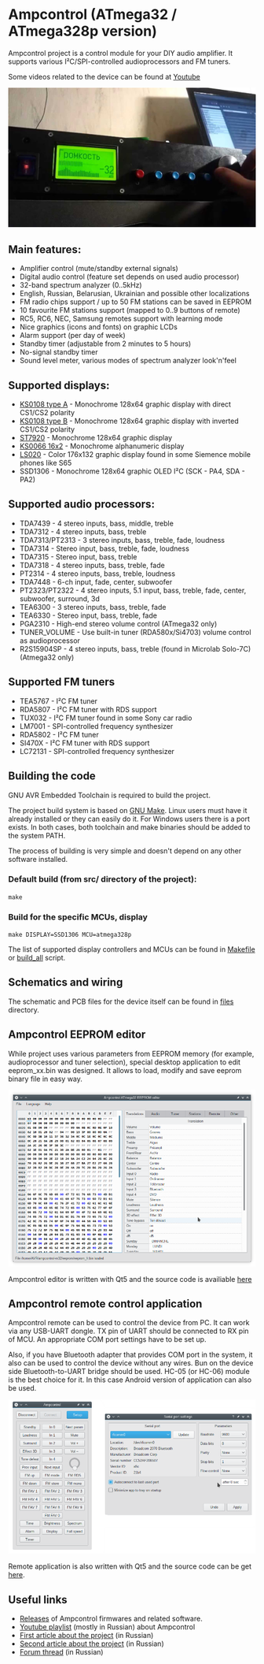 # Ampcontrol (ATmega32 / ATmega328p version)

Ampcontrol project is a control module for your DIY audio amplifier.
It supports various I²C/SPI-controlled audioprocessors and FM tuners.

Some videos related to the device can be found at
[Youtube](https://www.youtube.com/watch?v=i6dqi8C9fBk&list=PLfv57leyFFd3KTFyBgsR7_01ZDTgWIuI9&index=10)

![Ampcontrol remote](doc/ampcontrol.jpg)

## Main features:

- Amplifier control (mute/standby external signals)
- Digital audio control (feature set depends on used audio processor)
- 32-band spectrum analyzer (0..5kHz)
- English, Russian, Belarusian, Ukrainian and possible other localizations
- FM radio chips support / up to 50 FM stations can be saved in EEPROM
- 10 favourite FM stations support (mapped to 0..9 buttons of remote)
- RC5, RC6, NEC, Samsung remotes support with learning mode
- Nice graphics (icons and fonts) on graphic LCDs
- Alarm support (per day of week)
- Standby timer (adjustable from 2 minutes to 5 hours)
- No-signal standby timer
- Sound level meter, various modes of spectrum analyzer look'n'feel

## Supported displays:

- [KS0108 type A](files/sch/ks0108a.png) - Monochrome 128x64 graphic display with direct CS1/CS2 polarity
- [KS0108 type B](files/sch/ks0108b.png) - Monochrome 128x64 graphic display with inverted CS1/CS2 polarity
- [ST7920](files/sch/st7920.png) - Monochrome 128x64 graphic display
- [KS0066 16x2](files/sch/ks0066.png) - Monochrome alphanumeric display
- [LS020](files/sch/ls020.png) - Color 176x132 graphic display found in some Siemence mobile phones like S65
- SSD1306 - Monochrome 128x64 graphic OLED I²C (SCK - PA4, SDA - PA2)

## Supported audio processors:

- TDA7439 - 4 stereo inputs, bass, middle, treble
- TDA7312 - 4 stereo inputs, bass, treble
- TDA7313/PT2313 - 3 stereo inputs, bass, treble, fade, loudness
- TDA7314 - Stereo input, bass, treble, fade, loudness
- TDA7315 - Stereo input, bass, treble
- TDA7318 - 4 stereo inputs, bass, treble, fade
- PT2314 - 4 stereo inputs, bass, treble, loudness
- TDA7448 - 6-ch input, fade, center, subwoofer
- PT2323/PT2322 - 4 stereo inputs, 5.1 input, bass, treble, fade, center, subwoofer, surround, 3d
- TEA6300 - 3 stereo inputs, bass, treble, fade
- TEA6330 - Stereo input, bass, treble, fade
- PGA2310 - High-end stereo volume control (ATmega32 only)
- TUNER_VOLUME - Use built-in tuner (RDA580x/Si4703) volume control as audioprocessor
- R2S15904SP - 4 stereo inputs, bass, treble (found in Microlab Solo-7C) (Atmega32 only)

## Supported FM tuners

- TEA5767 - I²C FM tuner
- RDA5807 - I²C FM tuner with RDS support
- TUX032  - I²C FM tuner found in some Sony car radio
- LM7001  - SPI-controlled frequency synthesizer
- RDA5802 - I²C FM tuner
- SI470X  - I²C FM tuner with RDS support
- LC72131 - SPI-controlled frequency synthesizer

## Building the code

GNU AVR Embedded Toolchain is required to build the project.

The project build system is based on [GNU Make](https://www.gnu.org/software/make/).
Linux users must have it already installed or they can easily do it.
For Windows users there is a port exists.
In both cases, both toolchain and make binaries should be added to the system PATH.

The process of building is very simple and doesn't depend on any other software installed.

### Default build (from src/ directory of the project):

`make`

### Build for the specific MCUs, display

`make DISPLAY=SSD1306 MCU=atmega328p`

The list of supported display controllers and MCUs can be found in [Makefile](src/Makefile) or [build_all](build_all.sh) script.

## Schematics and wiring

The schematic and PCB files for the device itself can be found in [files](files) directory.

## Ampcontrol EEPROM editor

While project uses various parameters from EEPROM memory (for example, audioprocessor and tuner selection),
special desktop application to edit eeprom_xx.bin was designed. It allows to load, modify and save eeprom binary file in easy way.

![Ampcontrol EEPROM editor](doc/editor.png)

Ampcontrol editor is written with Qt5 and the source code is availiable [here](editor)

## Ampcontrol remote control application

Ampcontrol remote can be used to control the device from PC. It can work via any USB-UART dongle.
TX pin of UART should be connected to RX pin of MCU. An appropriate COM port settings have to be set up.

Also, if you have Bluetooth adapter that provides COM port in the system, it also can be used to control
the device without any wires. Bun on the device side Bluetooth-to-UART bridge should be used.
HC-05 (or HC-06) module is the best choice for it. In this case Android version of application can also be used.

![Ampcontrol remote](doc/remote.png)

Remote application is also written with Qt5 and the source code can be get [here](remote).

## Useful links

- [Releases](https://github.com/WiseLord/ampcontrol/releases) of Ampcontrol firmwares and related software.
- [Youtube playlist](https://www.youtube.com/watch?v=yy9XiIlWfCc&list=PLfv57leyFFd3KTFyBgsR7_01ZDTgWIuI9) (mostly in Russian) about Ampcontrol
- [First article about the project](http://radiokot.ru/circuit/audio/other/39) (in Russian)
- [Second article about the project](http://radiokot.ru/circuit/audio/other/45) (in Russian)
- [Forum thread](http://radiokot.ru/forum/viewtopic.php?t=98758) (in Russian)
